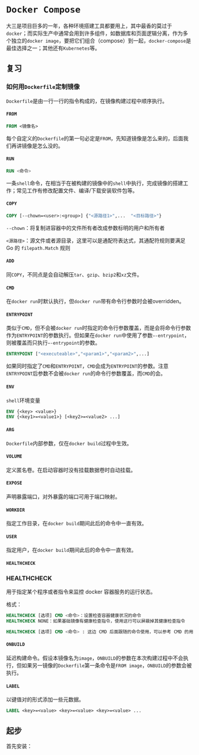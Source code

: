 # `Docker Compose`

大三是项目巨多的一年，各种环境搭建工具都要用上，其中最香的莫过于`docker`；而实际生产中通常会用到许多组件，如数据库和页面逻辑分离，作为多个独立的`docker image`，要把它们组合（compose）到一起，`docker-compose`是最佳选择之一；其他还有`Kubernetes`等。

## 复习

### 如何用`Dockerfile`定制镜像

`Dockerfile`是由一行一行的指令构成的，在镜像构建过程中顺序执行。

#### `FROM`

```dockerfile
FROM <镜像名>
```

每个自定义的`Dockerfile`的第一句必定是`FROM`，先知道镜像是怎么来的，后面我们再讲镜像是怎么没的。

#### `RUN`

```dockerfile
RUN <命令>
```

一条`shell`命令，在相当于在被构建的镜像中的`shell`中执行，完成镜像的搭建工作；常见工作有修改配置文件、编译/下载安装软件包等。

#### `COPY`

```dockerfile
COPY [--chown=<user>:<group>] {"<源路径1>",...  "<目标路径>"}
```

`--chown`：将复制进容器中的文件所有者改成参数标明的用户和所有者

`<源路径>`：源文件或者源目录，这里可以是通配符表达式，其通配符规则要满足 Go 的 `filepath.Match` 规则

#### `ADD`

同`COPY`，不同点是会自动解压`tar`、`gzip`、`bzip2`和`xz`文件。

#### `CMD`

在`docker run`时默认执行，但`docker run`带有命令行参数时会被overridden。

#### `ENTRYPOINT`

类似于`CMD`，但不会被`docker run`时指定的命令行参数覆盖，而是会将命令行参数作为`ENTRYPOINT`的参数执行。但如果在`docker run`中使用了参数`–-entrypoint`，则被覆盖而只执行`–-entrypoint`的参数。

```dockerfile
ENTRYPOINT ["<executeable>","<param1>","<param2>",...]
```

如果同时指定了`CMD`和`ENTRYPOINT`，`CMD`会成为`ENTRYPOINT`的参数。注意`ENTRYPOINT`后参数不会被`docker run`的命令行参数覆盖，而`CMD`的会。

#### `ENV`

`shell`环境变量

```dockerfile
ENV {<key> <value>}
ENV {<key1>=<value1>} [<key2>=<value2> ...]
```

#### `ARG`

`Dockerfile`内部参数，仅在`docker build`过程中生效。

#### `VOLUME`

定义匿名卷。在启动容器时没有挂载数据卷时自动挂载。

#### `EXPOSE`

声明暴露端口，对外暴露的端口可用于端口映射。

#### `WORKDIR`

指定工作目录，在`docker build`期间此后的命令中一直有效。

#### `USER`

指定用户，在`docker build`期间此后的命令中一直有效。

#### `HEALTHCHECK`

### HEALTHCHECK

用于指定某个程序或者指令来监控 docker 容器服务的运行状态。

格式：

```dockerfile
HEALTHCHECK [选项] CMD <命令>：设置检查容器健康状况的命令
HEALTHCHECK NONE：如果基础镜像有健康检查指令，使用这行可以屏蔽掉其健康检查指令

HEALTHCHECK [选项] CMD <命令> : 这边 CMD 后面跟随的命令使用，可以参考 CMD 的用法。
```

#### `ONBUILD`

延迟构建命令。假设本镜像名为`image`，`ONBUILD`的参数在本次构建过程中不会执行，但如果另一镜像的`Dockerfile`第一条命令是`FROM image`，`ONBUILD`的参数会被执行。

#### `LABEL`

以键值对的形式添加一些元数据。

```dockerfile
LABEL <key>=<value> <key>=<value> <key>=<value> ...
```

## 起步

首先安装：

